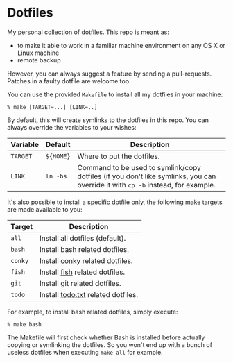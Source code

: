 # Dotfiles
My personal collection of dotfiles. This repo is meant as:

- to make it able to work in a familiar machine environment on any OS X or
  Linux machine
- remote backup

However, you can always suggest a feature by sending a pull-requests. Patches
in a faulty dotfile are welcome too.

You can use the provided `Makefile` to install all my dotfiles in your machine:

    % make [TARGET=...] [LINK=..]

By default, this will create symlinks to the dotfiles in this repo. You can
always override the variables to your wishes:

Variable | Default   | Description
-------- | --------- | -------------------------------------------------------
`TARGET` | `${HOME}` | Where to put the dotfiles.
`LINK`   | `ln -bs`  | Command to be used to symlink/copy dotfiles (if you don't like symlinks, you can override it with `cp -b` instead, for example.

It's also possible to install a specific dotfile only, the following make
targets are made available to you:

Target  | Description
------- | --------------------------------------------------------------------
`all`   | Install all dotfiles (default).
`bash`  | Install bash related dotfiles.
`conky` | Install [conky][] related dotfiles.
`fish`  | Install [fish][] related dotfiles.
`git`   | Install git related dotfiles.
`todo`  | Install [todo.txt][] related dotfiles.

For example, to install bash related dotfiles, simply execute:

    % make bash

The Makefile will first check whether Bash is installed before actually copying
or symlinking the dotfiles. So you won't end up with a bunch of useless dotfiles
when executing `make all` for example.


[conky]: http://conky.sourceforge.net/
[fish]: http://fishshell.com/
[todo.txt]: https://github.com/ginatrapani/todo.txt-cli
